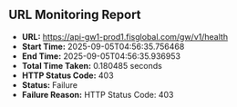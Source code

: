 ## URL Monitoring Report

- **URL:** https://api-gw1-prod1.fisglobal.com/gw/v1/health
- **Start Time:** 2025-09-05T04:56:35.756468
- **End Time:** 2025-09-05T04:56:35.936953
- **Total Time Taken:** 0.180485 seconds
- **HTTP Status Code:** 403
- **Status:** Failure
- **Failure Reason:** HTTP Status Code: 403
